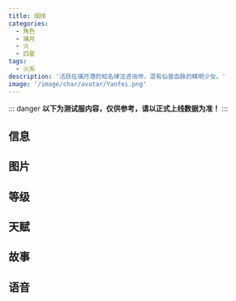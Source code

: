```yaml
---
title: 烟绯
categories:
  - 角色
  - 璃月
  - 火
  - 四星
tags:
  - 火系
description: '活跃在璃月港的知名律法咨询师，混有仙兽血脉的精明少女。'
image: '/image/char/avatar/Yanfei.png'
---
```


::: danger
**以下为测试服内容，仅供参考，请以正式上线数据为准！**
:::

## 信息

<char-card name="yanfei"/>

## 图片

<char-image name="yanfei"/>

## 等级

<char-level name="yanfei"/>

## 天赋

<char-talent name="yanfei"/>

## 故事

<char-story name="yanfei"/>

## 语音

<char-voice name="yanfei"/>
